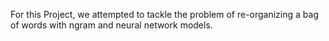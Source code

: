 For this Project, we attempted to tackle the problem of re-organizing a bag of words with ngram and neural network models. 
